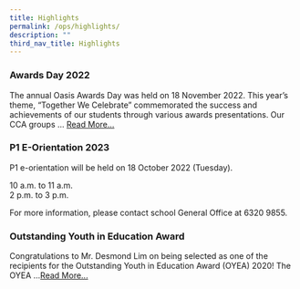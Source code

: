 ```yaml
---
title: Highlights
permalink: /ops/highlights/
description: ""
third_nav_title: Highlights
---
```

### Awards Day 2022

The annual Oasis Awards Day was held on 18 November 2022. This year’s theme, “Together We Celebrate” commemorated the success and achievements of our students through various awards presentations. Our CCA groups ... [Read More...](https://staging.d6400o65xh90r.amplifyapp.com/ops/highlights/awards-day-2022)

### P1 E-Orientation 2023

P1 e-orientation will be held on 18 October 2022 (Tuesday).  

10 a.m. to 11 a.m. <br>
2 p.m. to 3 p.m.

For more information, please contact school General Office at 6320 9855.

### Outstanding Youth in Education Award


Congratulations to Mr. Desmond Lim on being selected as one of the recipients for the Outstanding Youth in Education Award (OYEA) 2020! The OYEA ...[Read More...](https://staging.d6400o65xh90r.amplifyapp.com/ops/highlights/outstanding-youth-in-education-award)
